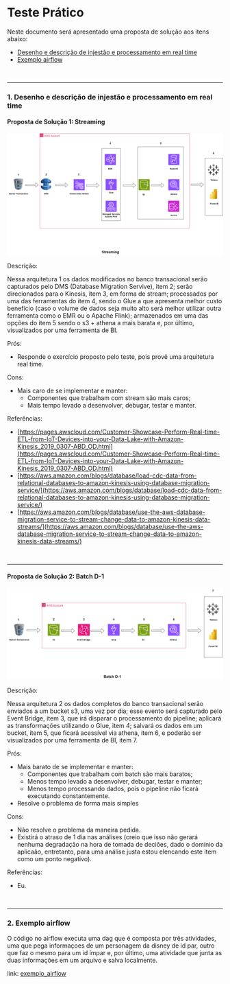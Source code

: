 # Teste Prático

Neste documento será apresentado uma proposta de solução aos itens abaixo:
- [Desenho e descrição de injestão e processamento em real time](#1-desenho-e-descrição-de-injestão-e-processamento-em-real-time)
- [Exemplo airflow](#2-exemplo-airflow)

&nbsp;
&nbsp;
&nbsp;
&nbsp;
&nbsp;
_______

### 1. Desenho e descrição de injestão e processamento em real time

#### Proposta de Solução 1: Streaming

![Design 1](https://raw.githubusercontent.com/victor-alexandre/aws-design-exercise/main/Proposta%20de%20solu%C3%A7%C3%A3o%201.png)

Descrição: 

Nessa arquitetura 1 os dados modificados no banco transacional serão capturados pelo DMS (Database Migration Servive), item 2; serão direcionados para o Kinesis, item 3, em forma de stream; processados por uma das ferramentas do item 4, sendo o Glue a que apresenta melhor custo benefício (caso o volume de dados seja muito alto será melhor utilizar outra ferramenta como o EMR ou o Apache Flink); armazenados em uma das opções do item 5 sendo o s3 + athena a mais barata e, por último, visualizados por uma ferramenta de BI.

Prós: 
  - Responde o exercício proposto pelo teste, pois provê uma arquitetura real time.
    
Cons: 
  - Mais caro de se implementar e manter:
    - Componentes que trabalham com stream são mais caros;
    - Mais tempo levado a desenvolver, debugar, testar e manter.



Referências:

- [https://pages.awscloud.com/Customer-Showcase-Perform-Real-time-ETL-from-IoT-Devices-into-your-Data-Lake-with-Amazon-Kinesis_2019_0307-ABD_OD.html](https://pages.awscloud.com/Customer-Showcase-Perform-Real-time-ETL-from-IoT-Devices-into-your-Data-Lake-with-Amazon-Kinesis_2019_0307-ABD_OD.html)
- [https://aws.amazon.com/blogs/database/load-cdc-data-from-relational-databases-to-amazon-kinesis-using-database-migration-service/](https://aws.amazon.com/blogs/database/load-cdc-data-from-relational-databases-to-amazon-kinesis-using-database-migration-service/)
- [https://aws.amazon.com/blogs/database/use-the-aws-database-migration-service-to-stream-change-data-to-amazon-kinesis-data-streams/](https://aws.amazon.com/blogs/database/use-the-aws-database-migration-service-to-stream-change-data-to-amazon-kinesis-data-streams/)

&nbsp;
&nbsp;
&nbsp;
&nbsp;
&nbsp;
_______

#### Proposta de Solução 2: Batch D-1

![Design 2](https://raw.githubusercontent.com/victor-alexandre/aws-design-exercise/main/Proposta%20de%20solu%C3%A7%C3%A3o%202.png)

Descrição: 

Nessa arquitetura 2 os dados completos do banco transacional serão enviados a um bucket s3, uma vez por dia; esse evento será capturado pelo Event Bridge, item 3, que irá disparar o processamento do pipeline; aplicará as transformações utilizando o Glue, item 4; salvará os dados em um bucket, item 5, que ficará acessível via athena, item 6, e poderão ser visualizados por uma ferramenta de BI, item 7.

Prós: 
  - Mais barato de se implementar e manter:
    - Componentes que trabalham com batch são mais baratos;
    - Menos tempo levado a desenvolver, debugar, testar e manter;
    - Menos tempo processando dados, pois o pipeline não ficará executando constantemente.
  - Resolve o problema de forma mais simples

Cons: 
  - Não resolve o problema da maneira pedida.
  - Existirá o atraso de 1 dia nas análises (creio que isso não gerará nenhuma degradação na hora de tomada de deciões, dado o domínio da aplicaão, entretanto, para uma análise justa estou elencando este item como um ponto negativo).

Referências:

- Eu.

&nbsp;
&nbsp;
&nbsp;
&nbsp;
&nbsp;
_______

### 2. Exemplo airflow

O código no airflow executa uma dag que é composta por três atividades, uma que pega informaçoes de um personagem da disney de id par, outro que faz o mesmo para um id ímpar e, por último, uma atividade que junta as duas informações em um arquivo e salva localmente.

link: [exemplo_airflow](https://github.com/victor-alexandre/aws-design-exercise/blob/main/fetch_disney_character_info.py)
